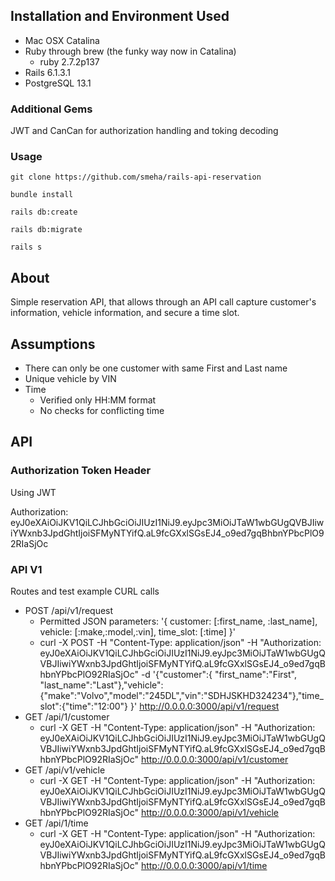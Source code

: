 ## Installation and Environment Used
* Mac OSX Catalina
* Ruby through brew (the funky way now in Catalina)
  * ruby 2.7.2p137
* Rails 6.1.3.1
* PostgreSQL 13.1

### Additional Gems
JWT and CanCan for authorization handling and toking decoding

### Usage

`git clone https://github.com/smeha/rails-api-reservation`

`bundle install`

`rails db:create`

`rails db:migrate`

`rails s`


## About
Simple reservation API, that allows through an API call capture customer's information, vehicle information, and secure a time slot.

## Assumptions
* There can only be one customer with same First and Last name
* Unique vehicle by VIN
* Time
  * Verified only HH:MM format
  * No checks for conflicting time

## API

### Authorization Token Header
Using JWT

Authorization: eyJ0eXAiOiJKV1QiLCJhbGciOiJIUzI1NiJ9.eyJpc3MiOiJTaW1wbGUgQVBJIiwiYWxnb3JpdGhtIjoiSFMyNTYifQ.aL9fcGXxlSGsEJ4_o9ed7gqBhbnYPbcPlO92RIaSjOc

### API V1
Routes and test example CURL calls
* POST /api/v1/request
  * Permitted JSON parameters: '{ customer: [:first_name, :last_name], vehicle: [:make,:model,:vin], time_slot: [:time] }'
  * curl -X POST -H "Content-Type: application/json" -H "Authorization: eyJ0eXAiOiJKV1QiLCJhbGciOiJIUzI1NiJ9.eyJpc3MiOiJTaW1wbGUgQVBJIiwiYWxnb3JpdGhtIjoiSFMyNTYifQ.aL9fcGXxlSGsEJ4_o9ed7gqBhbnYPbcPlO92RIaSjOc" -d '{"customer":{ "first_name":"First", "last_name":"Last"},"vehicle":{"make":"Volvo","model":"245DL","vin":"SDHJSKHD324234"},"time_slot":{"time":"12:00"} }' http://0.0.0.0:3000/api/v1/request
* GET /api/1/customer
  * curl -X GET -H "Content-Type: application/json" -H "Authorization: eyJ0eXAiOiJKV1QiLCJhbGciOiJIUzI1NiJ9.eyJpc3MiOiJTaW1wbGUgQVBJIiwiYWxnb3JpdGhtIjoiSFMyNTYifQ.aL9fcGXxlSGsEJ4_o9ed7gqBhbnYPbcPlO92RIaSjOc" http://0.0.0.0:3000/api/v1/customer
* GET /api/v1/vehicle
  * curl -X GET -H "Content-Type: application/json" -H "Authorization: eyJ0eXAiOiJKV1QiLCJhbGciOiJIUzI1NiJ9.eyJpc3MiOiJTaW1wbGUgQVBJIiwiYWxnb3JpdGhtIjoiSFMyNTYifQ.aL9fcGXxlSGsEJ4_o9ed7gqBhbnYPbcPlO92RIaSjOc" http://0.0.0.0:3000/api/v1/vehicle
* GET /api/1/time
  * curl -X GET -H "Content-Type: application/json" -H "Authorization: eyJ0eXAiOiJKV1QiLCJhbGciOiJIUzI1NiJ9.eyJpc3MiOiJTaW1wbGUgQVBJIiwiYWxnb3JpdGhtIjoiSFMyNTYifQ.aL9fcGXxlSGsEJ4_o9ed7gqBhbnYPbcPlO92RIaSjOc" http://0.0.0.0:3000/api/v1/time
